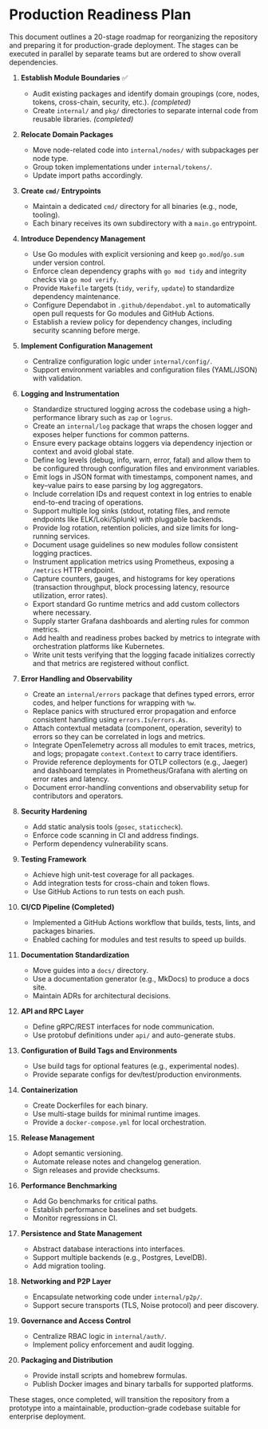 # Production Readiness Plan

This document outlines a 20-stage roadmap for reorganizing the repository and preparing it for production-grade deployment. The stages can be executed in parallel by separate teams but are ordered to show overall dependencies.

1. **Establish Module Boundaries** ✅
   - Audit existing packages and identify domain groupings (core, nodes, tokens, cross-chain, security, etc.). *(completed)*
   - Create `internal/` and `pkg/` directories to separate internal code from reusable libraries. *(completed)*

2. **Relocate Domain Packages**  
   - Move node-related code into `internal/nodes/` with subpackages per node type.  
   - Group token implementations under `internal/tokens/`.  
   - Update import paths accordingly.

3. **Create `cmd/` Entrypoints**
   - Maintain a dedicated `cmd/` directory for all binaries (e.g., node, tooling).
   - Each binary receives its own subdirectory with a `main.go` entrypoint.

4. **Introduce Dependency Management**
   - Use Go modules with explicit versioning and keep `go.mod`/`go.sum` under version control.
   - Enforce clean dependency graphs with `go mod tidy` and integrity checks via `go mod verify`.
   - Provide `Makefile` targets (`tidy`, `verify`, `update`) to standardize dependency maintenance.
   - Configure Dependabot in `.github/dependabot.yml` to automatically open pull requests for Go modules and GitHub Actions.
   - Establish a review policy for dependency changes, including security scanning before merge.

5. **Implement Configuration Management**  
   - Centralize configuration logic under `internal/config/`.  
   - Support environment variables and configuration files (YAML/JSON) with validation.

6. **Logging and Instrumentation**
   - Standardize structured logging across the codebase using a high-performance library such as `zap` or `logrus`.
   - Create an `internal/log` package that wraps the chosen logger and exposes helper functions for common patterns.
   - Ensure every package obtains loggers via dependency injection or context and avoid global state.
   - Define log levels (debug, info, warn, error, fatal) and allow them to be configured through configuration files and environment variables.
   - Emit logs in JSON format with timestamps, component names, and key–value pairs to ease parsing by log aggregators.
   - Include correlation IDs and request context in log entries to enable end-to-end tracing of operations.
   - Support multiple log sinks (stdout, rotating files, and remote endpoints like ELK/Loki/Splunk) with pluggable backends.
   - Provide log rotation, retention policies, and size limits for long-running services.
   - Document usage guidelines so new modules follow consistent logging practices.
   - Instrument application metrics using Prometheus, exposing a `/metrics` HTTP endpoint.
   - Capture counters, gauges, and histograms for key operations (transaction throughput, block processing latency, resource utilization, error rates).
   - Export standard Go runtime metrics and add custom collectors where necessary.
   - Supply starter Grafana dashboards and alerting rules for common metrics.
   - Add health and readiness probes backed by metrics to integrate with orchestration platforms like Kubernetes.
   - Write unit tests verifying that the logging facade initializes correctly and that metrics are registered without conflict.

7. **Error Handling and Observability**
   - Create an `internal/errors` package that defines typed errors, error
     codes, and helper functions for wrapping with `%w`.
   - Replace panics with structured error propagation and enforce
     consistent handling using `errors.Is`/`errors.As`.
   - Attach contextual metadata (component, operation, severity) to
     errors so they can be correlated in logs and metrics.
   - Integrate OpenTelemetry across all modules to emit traces, metrics,
     and logs; propagate `context.Context` to carry trace identifiers.
   - Provide reference deployments for OTLP collectors (e.g., Jaeger) and
     dashboard templates in Prometheus/Grafana with alerting on error
     rates and latency.
   - Document error-handling conventions and observability setup for
     contributors and operators.

8. **Security Hardening**  
   - Add static analysis tools (`gosec`, `staticcheck`).  
   - Enforce code scanning in CI and address findings.  
   - Perform dependency vulnerability scans.

9. **Testing Framework**  
   - Achieve high unit-test coverage for all packages.  
   - Add integration tests for cross-chain and token flows.  
   - Use GitHub Actions to run tests on each push.

10. **CI/CD Pipeline (Completed)**
    - Implemented a GitHub Actions workflow that builds, tests, lints, and packages binaries.
    - Enabled caching for modules and test results to speed up builds.

11. **Documentation Standardization**  
    - Move guides into a `docs/` directory.  
    - Use a documentation generator (e.g., MkDocs) to produce a docs site.  
    - Maintain ADRs for architectural decisions.

12. **API and RPC Layer**  
    - Define gRPC/REST interfaces for node communication.  
    - Use protobuf definitions under `api/` and auto-generate stubs.

13. **Configuration of Build Tags and Environments**  
    - Use build tags for optional features (e.g., experimental nodes).  
    - Provide separate configs for dev/test/production environments.

14. **Containerization**  
    - Create Dockerfiles for each binary.  
    - Use multi-stage builds for minimal runtime images.  
    - Provide a `docker-compose.yml` for local orchestration.

15. **Release Management**  
    - Adopt semantic versioning.  
    - Automate release notes and changelog generation.  
    - Sign releases and provide checksums.

16. **Performance Benchmarking**  
    - Add Go benchmarks for critical paths.  
    - Establish performance baselines and set budgets.  
    - Monitor regressions in CI.

17. **Persistence and State Management**  
    - Abstract database interactions into interfaces.  
    - Support multiple backends (e.g., Postgres, LevelDB).  
    - Add migration tooling.

18. **Networking and P2P Layer**  
    - Encapsulate networking code under `internal/p2p/`.  
    - Support secure transports (TLS, Noise protocol) and peer discovery.

19. **Governance and Access Control**  
    - Centralize RBAC logic in `internal/auth/`.  
    - Implement policy enforcement and audit logging.

20. **Packaging and Distribution**  
    - Provide install scripts and homebrew formulas.  
    - Publish Docker images and binary tarballs for supported platforms.

These stages, once completed, will transition the repository from a prototype into a maintainable, production-grade codebase suitable for enterprise deployment.

